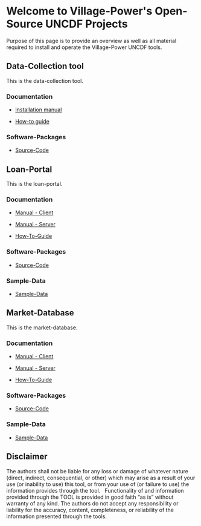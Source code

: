 # Welcome to Village-Power's Open-Source UNCDF Projects

Purpose of this page is to provide an overview as well as all material required to install and operate the Village-Power UNCDF tools.

## Data-Collection tool

This is the data-collection tool.

### Documentation

* [Installation manual](https://raw.githubusercontent.com/VillagePowerLtd/oss-public/master/documentation/datacollection_techdoc.pdf)

* [How-to guide](https://raw.githubusercontent.com/VillagePowerLtd/oss-public/master/documentation/datacollection_howto.pdf)

### Software-Packages

* [Source-Code](https://raw.githubusercontent.com/VillagePowerLtd/oss-public/master/software-packages/datacollection-1.0.zip)

## Loan-Portal

This is the loan-portal.

### Documentation

* [Manual - Client](https://raw.githubusercontent.com/VillagePowerLtd/oss-public/master/documentation/loanportal_client.pdf)

* [Manual - Server](https://raw.githubusercontent.com/VillagePowerLtd/oss-public/master/documentation/loanportal_server.pdf)

* [How-To-Guide](https://raw.githubusercontent.com/VillagePowerLtd/oss-public/master/documentation/Loan_portal_how_to_guide_v1.1.pdf)

### Software-Packages

* [Source-Code](https://raw.githubusercontent.com/VillagePowerLtd/oss-public/master/software-packages/loanportal-1.0.zip)

### Sample-Data

* [Sample-Data](https://raw.githubusercontent.com/VillagePowerLtd/oss-public/master/sample-data/170609_Loan%20Portal%20Sample%20Input%20Data.xlsx)

## Market-Database

This is the market-database.

### Documentation

* [Manual - Client](https://raw.githubusercontent.com/VillagePowerLtd/oss-public/master/documentation/marketdatabase_client.pdf)

* [Manual - Server](https://raw.githubusercontent.com/VillagePowerLtd/oss-public/master/documentation/marketdatabase_server.pdf)

* [How-To-Guide](https://raw.githubusercontent.com/VillagePowerLtd/oss-public/master/documentation/Market_Database_How_To_Guide_1.1.pdf)

### Software-Packages

* [Source-Code](https://raw.githubusercontent.com/VillagePowerLtd/oss-public/master/software-packages/marketdatabase-1.0.zip)

### Sample-Data

* [Sample-Data](https://raw.githubusercontent.com/VillagePowerLtd/oss-public/master/sample-data/170608_Sample_data_MarketDB.xlsx)

## Disclaimer

The authors shall not be liable for any loss or damage of whatever nature (direct, indirect, consequential, or other) which may arise as a result of your use (or inability to use) this tool, or from your use of (or failure to use) the information provides through the tool. 
 
Functionality of and information provided through the TOOL is provided in good faith “as is” without warranty of any kind. The authors do not accept any responsibility or liability for the accuracy, content, completeness, or reliability of the information presented through the tools.
